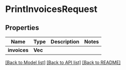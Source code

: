 # PrintInvoicesRequest

## Properties

Name | Type | Description | Notes
------------ | ------------- | ------------- | -------------
**invoices** | **Vec<i64>** |  | 

[[Back to Model list]](../README.md#documentation-for-models) [[Back to API list]](../README.md#documentation-for-api-endpoints) [[Back to README]](../README.md)


